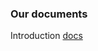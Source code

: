 ### Our documents

Introduction [docs](https://docs.google.com/document/d/1qKa_saXuoBxVrfAxa7NulJ9gpUmFLe8Lt4x9mSgv2gU/edit)
